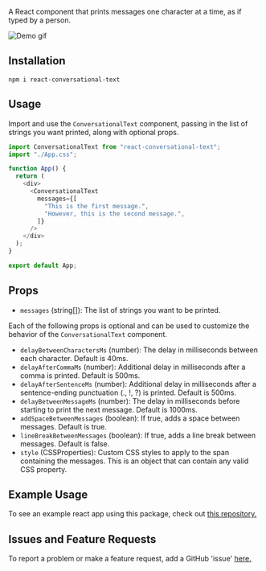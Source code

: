 A React component that prints messages one character at a time, as if typed by a person.

![Demo gif](https://media.giphy.com/media/dqwE5hjgTuhOaU6OSt/giphy.gif)

## Installation

```shell
npm i react-conversational-text
```

## Usage

Import and use the `ConversationalText` component, passing in the list of strings you want printed, along with optional props.

```typescript
import ConversationalText from "react-conversational-text";
import "./App.css";

function App() {
  return (
    <div>
      <ConversationalText
        messages={[
          "This is the first message.",
          "However, this is the second message.",
        ]}
      />
    </div>
  );
}

export default App;
```

## Props

- `messages` (string[]): The list of strings you want to be printed.

Each of the following props is optional and can be used to customize the behavior of the `ConversationalText` component.

- `delayBetweenCharactersMs` (number): The delay in milliseconds between each character. Default is 40ms.
- `delayAfterCommaMs` (number): Additional delay in milliseconds after a comma is printed. Default is 500ms.
- `delayAfterSentenceMs` (number): Additional delay in milliseconds after a sentence-ending punctuation (., !, ?) is printed. Default is 500ms.
- `delayBetweenMessageMs` (number): The delay in milliseconds before starting to print the next message. Default is 1000ms.
- `addSpaceBetweenMessages` (boolean): If true, adds a space between messages. Default is true.
- `lineBreakBetweenMessages` (boolean): If true, adds a line break between messages. Default is false.
- `style` (CSSProperties): Custom CSS styles to apply to the span containing the messages. This is an object that can contain any valid CSS property.

## Example Usage

To see an example react app using this package, check out [this repository.](https://github.com/MichaelMilstead/react-conversational-text/tree/main/example/conversational-text-tester)

## Issues and Feature Requests

To report a problem or make a feature request, add a GitHub 'issue' [here.](https://github.com/MichaelMilstead/react-conversational-text/issues/new)
